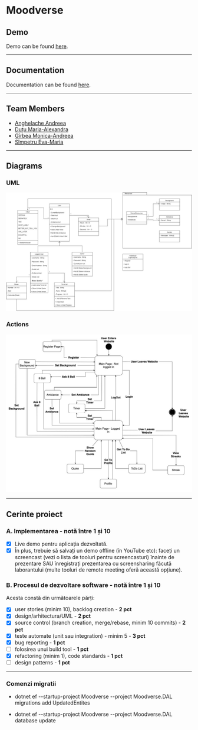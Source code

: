 # Moodverse


## **Demo**
Demo can be found [here](https://www.youtube.com/watch?v=N7cAEuuBZh8).

---

## **Documentation**
Documentation can be found [here](https://docs.google.com/document/d/1wIn6nfWaczCQ40ZIAO7h8x_K5OlrtVVFI38nepe6frk/edit#heading=h.3085icgq9mqg).

---

## **Team Members**
- [Anghelache Andreea](https://github.com/deeaanghelache)
- [Duțu Maria-Alexandra](https://github.com/DutuMaria)
- [Gîrbea Monica-Andreea](https://github.com/monicaandreea)
- [Sîmpetru Eva-Maria](https://github.com/evasimpetru28)

---
## **Diagrams**

### UML
![](/img/uml_diagram.png)
### Actions
![](/img/state_machine_diagram.png)

---
## **Cerinte proiect**
### A. Implementarea - notă între 1 și 10
- [x] Live demo pentru aplicația dezvoltată.
- [x] În plus, trebuie să salvați un demo offline (în YouTube etc): faceți un screencast (vezi o lista de tooluri pentru screencasturi) înainte de prezentare SAU înregistrați prezentarea cu screensharing făcută laborantului (multe tooluri de remote meeting oferă această opțiune).

### B. Procesul de dezvoltare software - notă între 1 și 10
Acesta constă din următoarele părți:
- [x] user stories (minim 10), backlog creation - **2 pct**
- [x] design/arhitectura/UML - **2 pct**
- [x] source control (branch creation, merge/rebase, minim 10 commits) - **2 pct**
- [x] teste automate (unit sau integration) - minim 5 - **3 pct**
- [x] bug reporting - **1 pct**
- [ ] folosirea unui build tool - **1 pct**
- [x] refactoring (minim 1), code standards - **1 pct**
- [ ] design patterns - **1 pct**

---
### Comenzi migratii

- dotnet ef --startup-project Moodverse --project Moodverse.DAL migrations add UpdatedEntites

- dotnet ef --startup-project Moodverse --project Moodverse.DAL database update